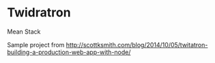 # Twidratron
Mean Stack

Sample project from http://scottksmith.com/blog/2014/10/05/twitatron-building-a-production-web-app-with-node/

